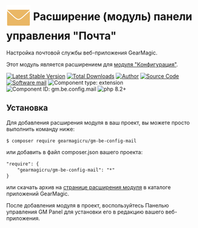 # <img src="https://raw.githubusercontent.com/gearmagicru/gm-be-config-mail/refs/heads/master/assets/images/icon.svg" width="64px" height="64px" align="absmiddle"> Расширение (модуль) панели управления "Почта"

Настройка почтовой службы веб-приложения GearMagic.

Этот модуль является расширением для [модуля "Конфигурация"](https://github.com/gearmagicru/gm-be-config).

[![Latest Stable Version](https://img.shields.io/packagist/v/gearmagicru/gm-be-config-mail.svg)](https://packagist.org/packages/gearmagicru/gm-be-config-mail)
[![Total Downloads](https://img.shields.io/packagist/dt/gearmagicru/gm-be-config-mail.svg)](https://packagist.org/packages/gearmagicru/gm-be-config-mail)
[![Author](https://img.shields.io/badge/author-anton.tivonenko@gmail.com-blue.svg)](mailto:anton.tivonenko@gmail)
[![Source Code](https://img.shields.io/badge/source-gearmagicru/gm--be--config--mail-blue.svg)](https://github.com/gearmagicru/gm-be-config-mail)
[![Software mail](https://img.shields.io/badge/mail-MIT-brightgreen.svg)](https://github.com/gearmagicru/gm-be-config-mail/blob/master/mail)
![Component type: extension](https://img.shields.io/badge/component%20type-extension-green.svg)
![Component ID: gm.be.config.mail](https://img.shields.io/badge/component%20id-gm.be.config.mail-green.svg)
![php 8.2+](https://img.shields.io/badge/php-min%208.2-red.svg)

## Установка

Для добавления расширения модуля в ваш проект, вы можете просто выполнить команду ниже:

```
$ composer require gearmagicru/gm-be-config-mail
```

или добавить в файл composer.json вашего проекта:
```
"require": {
    "gearmagicru/gm-be-config-mail": "*"
}
```
или скачать архив на [странице расширения модуля](https://apps.gearmagic.ru/component/gm-be-config-mail) в каталоге приложений GearMagic.

После добавления модуля в проект, воспользуйтесь Панелью управления GM Panel для установки его в редакцию вашего веб-приложения.
